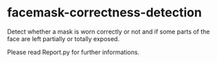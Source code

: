 # facemask-correctness-detection
Detect whether a mask is worn correctly or not and if some parts of the face are left partially or totally exposed.

Please read Report.py for further informations.

